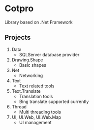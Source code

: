 # Cotpro

Library based on .Net Framework

## Projects

1. Data
    - SQLServer database provider
2. Drawing.Shape
    - Basic shapes
3. Net
    - Networking
4. Text
    - Text related tools
5. Text.Translate
    - Translation tools
    - Bing translate supported currently
6. Thread
    - Multi threading tools
7. UI, UI.Web, UI.Web.Map
    - UI management
